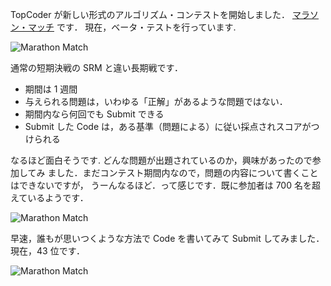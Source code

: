 <!--
title: マラソン・マッチ
date: 2005-12-17
-->

TopCoder が新しい形式のアルゴリズム・コンテストを開始しました．
[マラソン・マッチ](http://www.topcoder.com/longcontest/?module=Static&d1=instructions)
です． 現在，ベータ・テストを行っています.

![Marathon Match](http://static.flickr.com/56/193899298_477be1d4d2_o.jpg)

通常の短期決戦の SRM と違い長期戦です．

- 期間は 1 週間
- 与えられる問題は，いわゆる「正解」があるような問題ではない．
- 期間内なら何回でも Submit できる
- Submit した Code は，ある基準（問題による）に従い採点されスコアがつけられる

なるほど面白そうです. どんな問題が出題されているのか，興味があったので参加してみ
ました．まだコンテスト期間内なので，問題の内容について書くことはできないですが，
うーんなるほど．って感じです．既に参加者は 700 名を超えているようです．

![Marathon Match](http://static.flickr.com/43/74278329_af0e3d5d2f_o.png)

早速，誰もが思いつくような方法で Code を書いてみて Submit してみました．現在，43
位です．

![Marathon Match](http://static.flickr.com/40/74278387_b424170e97_o.png)
